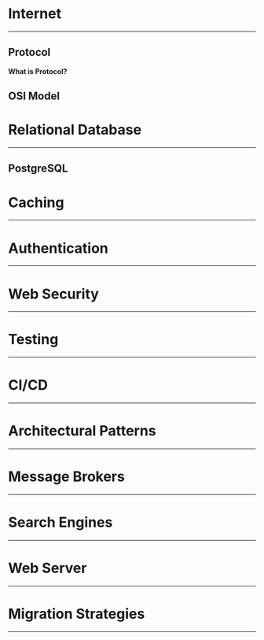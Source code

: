 # Internet
---
## Protocol
**What is Protocol?**
## OSI Model

# Relational Database
---
## PostgreSQL

# Caching
---
# Authentication
---
# Web Security
---
# Testing
---
# CI/CD
---
# Architectural Patterns
---
# Message Brokers
---
# Search Engines
---
# Web Server
---
# Migration Strategies
---